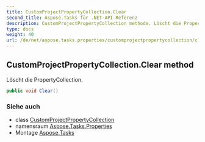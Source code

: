 ```yaml
---
title: CustomProjectPropertyCollection.Clear
second_title: Aspose.Tasks für .NET-API-Referenz
description: CustomProjectPropertyCollection methode. Löscht die PropertyCollection.
type: docs
weight: 40
url: /de/net/aspose.tasks.properties/customprojectpropertycollection/clear/
---
```

## CustomProjectPropertyCollection.Clear method

Löscht die PropertyCollection.

```csharp
public void Clear()
```

### Siehe auch

* class [CustomProjectPropertyCollection](../)
* namensraum [Aspose.Tasks.Properties](../../customprojectpropertycollection/)
* Montage [Aspose.Tasks](../../../)


